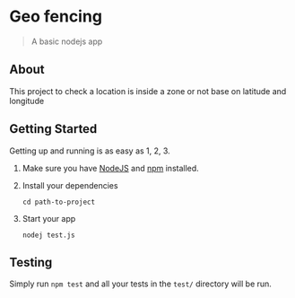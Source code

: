 # Geo fencing

> A basic nodejs app

## About

This project to check a location is inside a zone or not base on latitude and longitude

## Getting Started

Getting up and running is as easy as 1, 2, 3.

1. Make sure you have [NodeJS](https://nodejs.org/) and [npm](https://www.npmjs.com/) installed.
2. Install your dependencies

    ```
    cd path-to-project
    ```

3. Start your app

    ```
    nodej test.js
    ```

## Testing

Simply run `npm test` and all your tests in the `test/` directory will be run.

